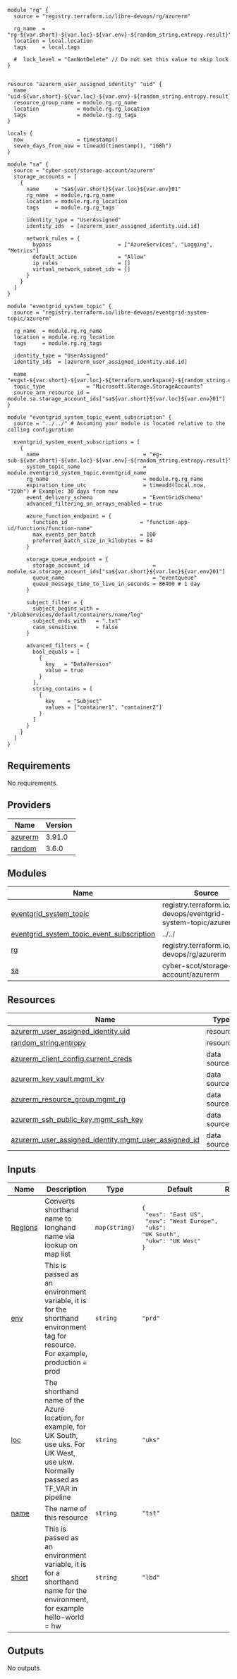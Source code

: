 ```hcl
module "rg" {
  source = "registry.terraform.io/libre-devops/rg/azurerm"

  rg_name  = "rg-${var.short}-${var.loc}-${var.env}-${random_string.entropy.result}"
  location = local.location
  tags     = local.tags

  #  lock_level = "CanNotDelete" // Do not set this value to skip lock
}


resource "azurerm_user_assigned_identity" "uid" {
  name                = "uid-${var.short}-${var.loc}-${var.env}-${random_string.entropy.result}"
  resource_group_name = module.rg.rg_name
  location            = module.rg.rg_location
  tags                = module.rg.rg_tags
}

locals {
  now                 = timestamp()
  seven_days_from_now = timeadd(timestamp(), "168h")
}

module "sa" {
  source = "cyber-scot/storage-account/azurerm"
  storage_accounts = [
    {
      name     = "sa${var.short}${var.loc}${var.env}01"
      rg_name  = module.rg.rg_name
      location = module.rg.rg_location
      tags     = module.rg.rg_tags

      identity_type = "UserAssigned"
      identity_ids  = [azurerm_user_assigned_identity.uid.id]

      network_rules = {
        bypass                     = ["AzureServices", "Logging", "Metrics"]
        default_action             = "Allow"
        ip_rules                   = []
        virtual_network_subnet_ids = []
      }
    }
  ]
}

module "eventgrid_system_topic" {
  source = "registry.terraform.io/libre-devops/eventgrid-system-topic/azurerm"

  rg_name  = module.rg.rg_name
  location = module.rg.rg_location
  tags     = module.rg.rg_tags

  identity_type = "UserAssigned"
  identity_ids  = [azurerm_user_assigned_identity.uid.id]

  name                   = "evgst-${var.short}-${var.loc}-${terraform.workspace}-${random_string.entropy.result}"
  topic_type             = "Microsoft.Storage.StorageAccounts"
  source_arm_resource_id = module.sa.storage_account_ids["sa${var.short}${var.loc}${var.env}01"]
}

module "eventgrid_system_topic_event_subscription" {
  source = "../../" # Assuming your module is located relative to the calling configuration

  eventgrid_system_event_subscriptions = [
    {
      name                                 = "eg-sub-${var.short}-${var.loc}-${var.env}-${random_string.entropy.result}"
      system_topic_name                    = module.eventgrid_system_topic.eventgrid_name
      rg_name                              = module.rg.rg_name
      expiration_time_utc                  = timeadd(local.now, "720h") # Example: 30 days from now
      event_delivery_schema                = "EventGridSchema"
      advanced_filtering_on_arrays_enabled = true

      azure_function_endpoint = {
        function_id                       = "function-app-id/functions/function-name"
        max_events_per_batch              = 100
        preferred_batch_size_in_kilobytes = 64
      }

      storage_queue_endpoint = {
        storage_account_id                    = module.sa.storage_account_ids["sa${var.short}${var.loc}${var.env}01"]
        queue_name                            = "eventqueue"
        queue_message_time_to_live_in_seconds = 86400 # 1 day
      }

      subject_filter = {
        subject_begins_with = "/blobServices/default/containers/name/log"
        subject_ends_with   = ".txt"
        case_sensitive      = false
      }

      advanced_filters = {
        bool_equals = [
          {
            key   = "DataVersion"
            value = true
          }
        ],
        string_contains = [
          {
            key    = "Subject"
            values = ["container1", "container2"]
          }
        ]
      }
    }
  ]
}
```
## Requirements

No requirements.

## Providers

| Name | Version |
|------|---------|
| <a name="provider_azurerm"></a> [azurerm](#provider\_azurerm) | 3.91.0 |
| <a name="provider_random"></a> [random](#provider\_random) | 3.6.0 |

## Modules

| Name | Source | Version |
|------|--------|---------|
| <a name="module_eventgrid_system_topic"></a> [eventgrid\_system\_topic](#module\_eventgrid\_system\_topic) | registry.terraform.io/libre-devops/eventgrid-system-topic/azurerm | n/a |
| <a name="module_eventgrid_system_topic_event_subscription"></a> [eventgrid\_system\_topic\_event\_subscription](#module\_eventgrid\_system\_topic\_event\_subscription) | ../../ | n/a |
| <a name="module_rg"></a> [rg](#module\_rg) | registry.terraform.io/libre-devops/rg/azurerm | n/a |
| <a name="module_sa"></a> [sa](#module\_sa) | cyber-scot/storage-account/azurerm | n/a |

## Resources

| Name | Type |
|------|------|
| [azurerm_user_assigned_identity.uid](https://registry.terraform.io/providers/hashicorp/azurerm/latest/docs/resources/user_assigned_identity) | resource |
| [random_string.entropy](https://registry.terraform.io/providers/hashicorp/random/latest/docs/resources/string) | resource |
| [azurerm_client_config.current_creds](https://registry.terraform.io/providers/hashicorp/azurerm/latest/docs/data-sources/client_config) | data source |
| [azurerm_key_vault.mgmt_kv](https://registry.terraform.io/providers/hashicorp/azurerm/latest/docs/data-sources/key_vault) | data source |
| [azurerm_resource_group.mgmt_rg](https://registry.terraform.io/providers/hashicorp/azurerm/latest/docs/data-sources/resource_group) | data source |
| [azurerm_ssh_public_key.mgmt_ssh_key](https://registry.terraform.io/providers/hashicorp/azurerm/latest/docs/data-sources/ssh_public_key) | data source |
| [azurerm_user_assigned_identity.mgmt_user_assigned_id](https://registry.terraform.io/providers/hashicorp/azurerm/latest/docs/data-sources/user_assigned_identity) | data source |

## Inputs

| Name | Description | Type | Default | Required |
|------|-------------|------|---------|:--------:|
| <a name="input_Regions"></a> [Regions](#input\_Regions) | Converts shorthand name to longhand name via lookup on map list | `map(string)` | <pre>{<br>  "eus": "East US",<br>  "euw": "West Europe",<br>  "uks": "UK South",<br>  "ukw": "UK West"<br>}</pre> | no |
| <a name="input_env"></a> [env](#input\_env) | This is passed as an environment variable, it is for the shorthand environment tag for resource.  For example, production = prod | `string` | `"prd"` | no |
| <a name="input_loc"></a> [loc](#input\_loc) | The shorthand name of the Azure location, for example, for UK South, use uks.  For UK West, use ukw. Normally passed as TF\_VAR in pipeline | `string` | `"uks"` | no |
| <a name="input_name"></a> [name](#input\_name) | The name of this resource | `string` | `"tst"` | no |
| <a name="input_short"></a> [short](#input\_short) | This is passed as an environment variable, it is for a shorthand name for the environment, for example hello-world = hw | `string` | `"lbd"` | no |

## Outputs

No outputs.
